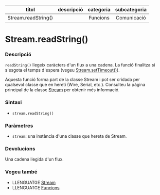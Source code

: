 
| títol | descripció   | categoria  | subcategoria        |
| :---: | :----------: | :--------: | :-----------------: |
| Stream.readString() | | Funcions | Comunicació |

# Stream.readString()

### Descripció

`readString()` llegeix caràcters d'un flux a una cadena. La funció finalitza si s'esgota el temps d'espera (vegeu [Stream.setTimeout()](./Stream.setTimeout().md)).

Aquesta funció forma part de la classe Stream i pot ser cridada per qualsevol classe que en hereti (Wire, Serial, etc.). Consulteu la pàgina principal de la classe [Stream](../Stream.md) per obtenir més informació.

### Sintaxi

* `stream.readString()`

### Paràmetres

* `stream`: una instància d'una classe que hereta de Stream.

### Devolucions

Una cadena llegida d'un flux.

### Vegeu també

*  LLENGUATGE [Stream](../Stream.md)  
*  LLENGUATGE [Funcions](../../Funcions.md)
